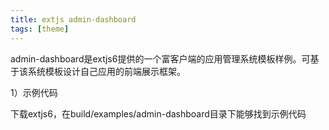 ```yaml
---
title: extjs admin-dashboard
tags: [theme]
---
```


admin-dashboard是extjs6提供的一个富客户端的应用管理系统模板样例。可基于该系统模板设计自己应用的前端展示框架。

1）示例代码

下载extjs6，在build/examples/admin-dashboard目录下能够找到示例代码